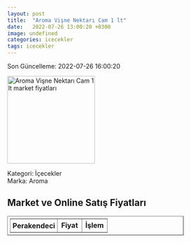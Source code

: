 ```yaml
---
layout: post
title:  "Aroma Vişne Nektarı Cam 1 lt"
date:   2022-07-26 13:00:20 +0300
image: undefined
categories: icecekler
tags: icecekler
---
```


Son Güncelleme: 2022-07-26 16:00:20

<img src="undefined" width="200" alt="Aroma Vişne Nektarı Cam 1 lt market fiyatları" />

Kategori: İçecekler
<br />
Marka: Aroma

<h2>Market ve Online Satış Fiyatları</h2>

<table border="1" style="padding: 5px;width:80%;">
  <tr>
    <td style="padding: 5px;"><strong>Perakendeci</strong></td>
    <td><strong>Fiyat</strong></td>
    <td><strong>İşlem</strong></td>
  </tr>
  
</table>
